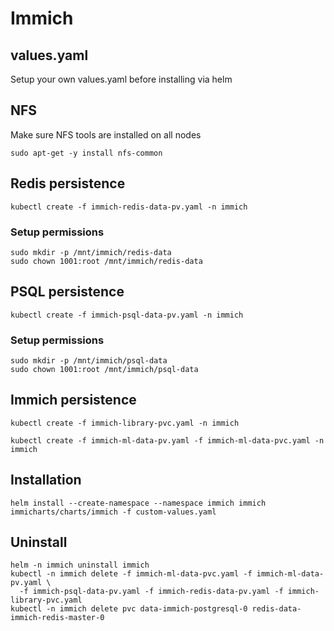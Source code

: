 # Immich

## values.yaml

Setup your own values.yaml before installing via helm

## NFS

Make sure NFS tools are installed on all nodes

```
sudo apt-get -y install nfs-common
```

## Redis persistence

```
kubectl create -f immich-redis-data-pv.yaml -n immich
```

### Setup permissions

```
sudo mkdir -p /mnt/immich/redis-data
sudo chown 1001:root /mnt/immich/redis-data
```

## PSQL persistence

```
kubectl create -f immich-psql-data-pv.yaml -n immich
```

### Setup permissions

```
sudo mkdir -p /mnt/immich/psql-data
sudo chown 1001:root /mnt/immich/psql-data
```

## Immich persistence

```
kubectl create -f immich-library-pvc.yaml -n immich
```

```
kubectl create -f immich-ml-data-pv.yaml -f immich-ml-data-pvc.yaml -n immich
```

## Installation

```
helm install --create-namespace --namespace immich immich immicharts/charts/immich -f custom-values.yaml
```

## Uninstall

```
helm -n immich uninstall immich
kubectl -n immich delete -f immich-ml-data-pvc.yaml -f immich-ml-data-pv.yaml \
  -f immich-psql-data-pv.yaml -f immich-redis-data-pv.yaml -f immich-library-pvc.yaml
kubectl -n immich delete pvc data-immich-postgresql-0 redis-data-immich-redis-master-0
```